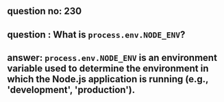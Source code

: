 
      
## question no: 230

## question : What is `process.env.NODE_ENV`?

## answer: `process.env.NODE_ENV` is an environment variable used to determine the environment in which the Node.js application is running (e.g., 'development', 'production').
      
